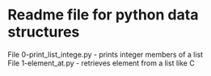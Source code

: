 # Readme file for python data structures

File 0-print_list_intege.py - prints integer members of a list  
File 1-element_at.py - retrieves element from a list like C
